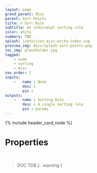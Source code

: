 ```yaml
---
layout: page
grand_parent: Misc
parent: Sort Points
title: 🝘 Sort Rule
subtitle: An individual sorting rule
color: white
summary: TBD
splash: icons/icon_misc-write-index.svg
preview_img: docs/splash-sort-points.png
toc_img: placeholder.jpg
tagged: 
    - node
    - sorting
    - misc
nav_order: 1
inputs:
    -   name : None
        desc : 
        pin : 
outputs:
    -   name : Sorting Rule
        desc : A single sorting rule
        pin : params
---
```


{% include header_card_node %}

# Properties
<br>

> DOC TDB
{: .warning }